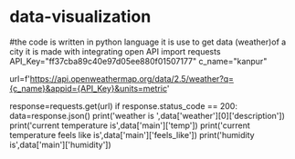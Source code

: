 # data-visualization
#the code is written in python language it is use to get data (weather)of a city it is made with integrating open API
import requests
API_Key="ff37cba89c40e97d05ee880f01507177"
c_name="kanpur" 

url=f'https://api.openweathermap.org/data/2.5/weather?q={c_name}&appid={API_Key}&units=metric'



response=requests.get(url)
if response.status_code == 200:
    data=response.json()
    print('weather is ',data['weather'][0]['description'])
    print('current temperature is',data['main']['temp'])
    print('current temperature feels like is',data['main']['feels_like'])
    print('humidity is',data['main']['humidity'])
    
